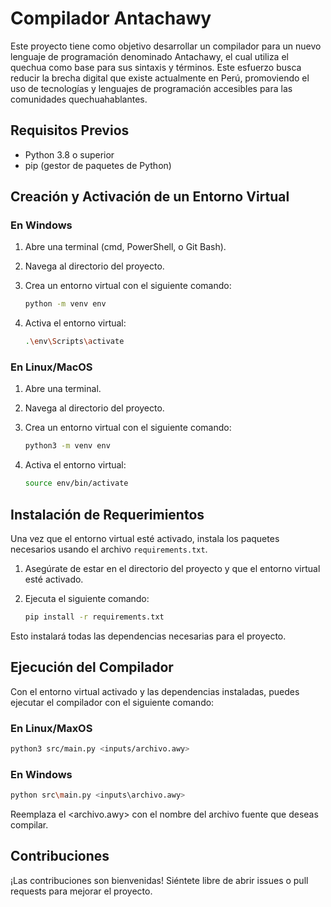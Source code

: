 # Compilador Antachawy

Este proyecto tiene como objetivo desarrollar un compilador para un nuevo lenguaje de programación denominado Antachawy, el cual utiliza el quechua como base para sus sintaxis y términos. Este esfuerzo busca reducir la brecha digital que existe actualmente en Perú, promoviendo el uso de tecnologías y lenguajes de programación accesibles para las comunidades quechuahablantes.

## Requisitos Previos

- Python 3.8 o superior
- pip (gestor de paquetes de Python)

## Creación y Activación de un Entorno Virtual

### En Windows

1. Abre una terminal (cmd, PowerShell, o Git Bash).
2. Navega al directorio del proyecto.
3. Crea un entorno virtual con el siguiente comando:

    ```bash
    python -m venv env
    ```

4. Activa el entorno virtual:

    ```bash
    .\env\Scripts\activate
    ```

### En Linux/MacOS

1. Abre una terminal.
2. Navega al directorio del proyecto.
3. Crea un entorno virtual con el siguiente comando:

    ```bash
    python3 -m venv env
    ```

4. Activa el entorno virtual:

    ```bash
    source env/bin/activate
    ```

## Instalación de Requerimientos

Una vez que el entorno virtual esté activado, instala los paquetes necesarios usando el archivo `requirements.txt`.

1. Asegúrate de estar en el directorio del proyecto y que el entorno virtual esté activado.
2. Ejecuta el siguiente comando:

    ```bash
    pip install -r requirements.txt
    ```

Esto instalará todas las dependencias necesarias para el proyecto.

## Ejecución del Compilador

Con el entorno virtual activado y las dependencias instaladas, puedes ejecutar el compilador con el siguiente comando:

### En Linux/MaxOS

```bash
python3 src/main.py <inputs/archivo.awy>
```
### En Windows

```bash
python src\main.py <inputs\archivo.awy>
```

Reemplaza el <archivo.awy> con el nombre del archivo fuente que deseas compilar.

## Contribuciones

¡Las contribuciones son bienvenidas! Siéntete libre de abrir issues o pull requests para mejorar el proyecto.